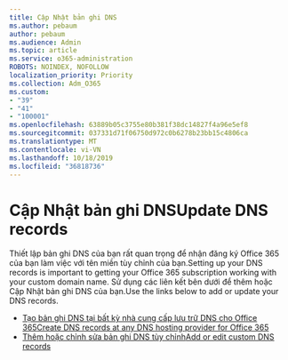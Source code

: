 ```yaml
---
title: Cập Nhật bản ghi DNS
ms.author: pebaum
author: pebaum
ms.audience: Admin
ms.topic: article
ms.service: o365-administration
ROBOTS: NOINDEX, NOFOLLOW
localization_priority: Priority
ms.collection: Adm_O365
ms.custom:
- "39"
- "41"
- "100001"
ms.openlocfilehash: 63889b05c3755e80b381f38dc14827f4a96e5ef8
ms.sourcegitcommit: 037331d71f06750d972c0b6278b23bb15c4806ca
ms.translationtype: MT
ms.contentlocale: vi-VN
ms.lasthandoff: 10/18/2019
ms.locfileid: "36818736"
---
```

# <a name="update-dns-records"></a><span data-ttu-id="7099d-102">Cập Nhật bản ghi DNS</span><span class="sxs-lookup"><span data-stu-id="7099d-102">Update DNS records</span></span>

<span data-ttu-id="7099d-103">Thiết lập bản ghi DNS của bạn rất quan trọng để nhận đăng ký Office 365 của bạn làm việc với tên miền tùy chỉnh của bạn.</span><span class="sxs-lookup"><span data-stu-id="7099d-103">Setting up your DNS records is important to getting your Office 365 subscription working with your custom domain name.</span></span> <span data-ttu-id="7099d-104">Sử dụng các liên kết bên dưới để thêm hoặc Cập Nhật bản ghi DNS của bạn.</span><span class="sxs-lookup"><span data-stu-id="7099d-104">Use the links below to add or update your DNS records.</span></span>
  
- [<span data-ttu-id="7099d-105">Tạo bản ghi DNS tại bất kỳ nhà cung cấp lưu trữ DNS cho Office 365</span><span class="sxs-lookup"><span data-stu-id="7099d-105">Create DNS records at any DNS hosting provider for Office 365</span></span>](https://docs.microsoft.com/office365/admin/get-help-with-domains/create-dns-records-at-any-dns-hosting-provider)  
- [<span data-ttu-id="7099d-106">Thêm hoặc chỉnh sửa bản ghi DNS tùy chỉnh</span><span class="sxs-lookup"><span data-stu-id="7099d-106">Add or edit custom DNS records</span></span>](https://docs.microsoft.com/office365/admin/dns/add-or-edit-custom-dns-records)